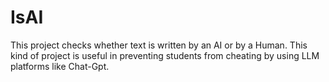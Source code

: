 # IsAI
This project checks whether text is written by an AI or by a Human. This kind of project is useful in preventing students from cheating by using LLM platforms like Chat-Gpt.
